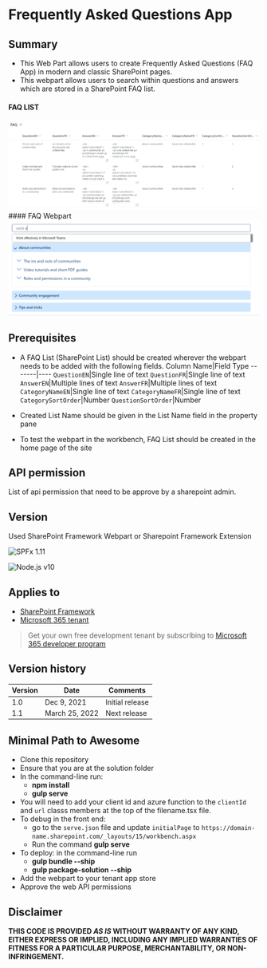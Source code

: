 # Frequently Asked Questions App

## Summary

- This Web Part allows users to create Frequently Asked Questions (FAQ App) in modern and classic SharePoint pages.
- This webpart allows users to search within questions and answers which are stored in a SharePoint FAQ list.
#### FAQ LIST
![Web part preview](assets/FAQLIST.png)#### FAQ Webpart
![Web part preview](assets/FAQWebpart.png)

## Prerequisites

- A FAQ List (SharePoint List) should be created wherever the webpart needs to be added with the following fields.
Column Name|Field Type
-------|----
`QuestionEN`|Single line of text
`QuestionFR`|Single line of text
`AnswerEN`|Multiple lines of text
`AnswerFR`|Multiple lines of text
`CategoryNameEN`|Single line of text
`CategoryNameFR`|Single line of text
`CategorySortOrder`|Number
`QuestionSortOrder`|Number

- Created List Name should be given in the List Name field in the property pane
- To test the webpart in the workbench, FAQ List should be created in the home page of the site
## API permission
List of api permission that need to be approve by a sharepoint admin.

## Version 

Used SharePoint Framework Webpart or Sharepoint Framework Extension 

![SPFx 1.11](https://img.shields.io/badge/SPFx-1.11-green.svg)

![Node.js v10](https://img.shields.io/badge/Node.js-10.22.0-green.svg)

## Applies to

- [SharePoint Framework](https://aka.ms/spfx)
- [Microsoft 365 tenant](https://docs.microsoft.com/en-us/sharepoint/dev/spfx/set-up-your-developer-tenant)

> Get your own free development tenant by subscribing to [Microsoft 365 developer program](http://aka.ms/o365devprogram)

## Version history

Version|Date|Comments
-------|----|--------
1.0|Dec 9, 2021|Initial release
1.1|March 25, 2022|Next release

## Minimal Path to Awesome

- Clone this repository
- Ensure that you are at the solution folder
- In the command-line run:
  - **npm install**
  - **gulp serve**
- You will need to add your client id and azure function to the `clientId` and `url` classs members at the top of the filename.tsx file.
- To debug in the front end:
  - go to the `serve.json` file and update `initialPage` to `https://domain-name.sharepoint.com/_layouts/15/workbench.aspx`
  - Run the command **gulp serve**
- To deploy: in the command-line run
  - **gulp bundle --ship**
  - **gulp package-solution --ship**
- Add the webpart to your tenant app store
- Approve the web API permissions

## Disclaimer

**THIS CODE IS PROVIDED *AS IS* WITHOUT WARRANTY OF ANY KIND, EITHER EXPRESS OR IMPLIED, INCLUDING ANY IMPLIED WARRANTIES OF FITNESS FOR A PARTICULAR PURPOSE, MERCHANTABILITY, OR NON-INFRINGEMENT.**